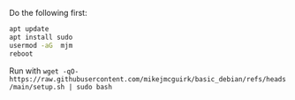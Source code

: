 Do the following first:

```bash
apt update
apt install sudo
usermod -aG  mjm
reboot
```

Run with ``wget -qO- https://raw.githubusercontent.com/mikejmcguirk/basic_debian/refs/heads/main/setup.sh | sudo bash``
